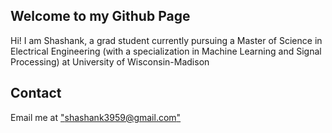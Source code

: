 ## Welcome to my Github Page

Hi! I am Shashank, a grad student currently pursuing a Master of Science in Electrical Engineering (with a specialization in Machine Learning and Signal Processing) at University of Wisconsin-Madison




## Contact

Email me at ["shashank3959@gmail.com"](mailto://shashank3959@gmail.com)

